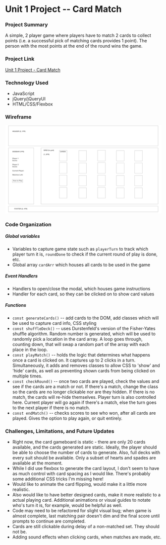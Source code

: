 
# Unit 1 Project -- Card Match
### Project Summary
A simple, 2 player game where players have to match 2 cards to collect points (i.e. a successful pick of matching cards provides 1 point).
The person with the most points at the end of the round wins the game. 

### Project Link
[Unit 1 Project - Card Match](https://timrager.github.io)

### Technology Used
* JavaScript
* jQuery/jQueryUI
* HTML/CSS/Flexbox

### Wireframe
![mockup](/mockup.png)

### Code Organization
##### Global variables
* Variables to capture game state such as `playerTurn` to track which player turn it is, `roundDone` to check if the current round of play is done, etc.
* Global array `cardArr` which houses all cards to be used in the game

##### Event Handlers
* Handlers to open/close the modal, which houses game instructions
* Handler for each card, so they can be clicked on to show card values

##### Functions
* `const generateCards()` -- add cards to the DOM, add classes which will be used to capture card info, CSS styling
* `const shuffleDeck()` -- uses Durstenfeld's version of the Fisher-Yates shuffle algorithm.  Random number is generated, which will be used to randomly pick a location in the card array.  A loop goes through, counting down, that will swap a random part of the array with each place in the loop.  
* `const playMatch()` -- holds the logic that determines what happens once a card is clicked on.  It captures up to 2 clicks in a turn.  Simultaneously, it adds and removes classes to allow CSS to 'show' and 'hide' cards, as well as preventing shown cards from being clicked on multiple times.
* `const checkRound()` -- once two cards are played, check the values and see if the cards are a match or not.  If there's a match, change the class so the cards are no longer clickable nor are they hidden.  If there is no match, the cards will re-hide themselves. Player turn is also controlled here.  Current player will go again if there's a match, else the turn goes to the next player if there is no match.
* `const endMatch()` -- checks scores to see who won, after all cards are played.  Gives the option to play again, or quit entirely. 

### Challenges, Limitations, and Future Updates
* Right now, the card gameboard is static - there are only 20 cards available, and the cards generated are static.  Ideally, the player should be able to choose the number of cards to generate.  Also, full decks with every suit should be available.  Only a subset of hearts and spades are available at the moment.
* While I did use flexbox to generate the card layout, I don't seem to have as much control with card spacing as I would like.  There's probably some additional CSS tricks I'm missing here!
* Would like to animate the card flipping, would make it a little more realistic.
* Also would like to have better designed cards, make it more realistic to a actual playing card. Additional animations or visual guides to notate who's turn it is, for example, would be helpful as well. 
* Code may need to be refactored for slight visual bug; when game is almost complete, last matching pair doesn't dim and the final score until prompts to continue are completed. 
* Cards are still clickable during delay of a non-matched set.  They should not be.
* Adding sound effects when clicking cards, when matches are made, etc.


